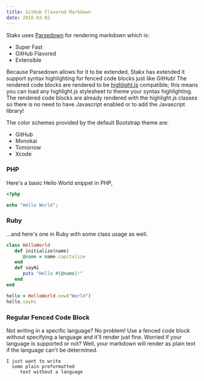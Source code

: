 ```yaml
---
title: GitHub Flavored Markdown
date: 2016-03-02
---
```


Stakx uses [Parsedown](http://parsedown.org/) for rendering markdown which is:

- Super Fast
- GitHub Flavored
- Extensible

Because Parsedown allows for it to be extended, Stakx has extended it support syntax highlighting for fenced code blocks just like GitHub! The rendered code blocks are rendered to be [highlight.js](https://highlightjs.org/) compatible; this means you can load any highlight.js stylesheet to theme your syntax highlighting. The rendered code blocks are already rendered with the highlight.js classes so there is no need to have Javascript enabled or to add the Javascript library!

The color schemes provided by the default Bootstrap theme are:

- GitHub
- Monokai
- Tomorrow
- Xcode

### PHP

Here's a basic Hello World snippet in PHP,

```php
<?php

echo "Hello World";
```

### Ruby

...and here's one in Ruby with some class usage as well.

```ruby
class HelloWorld
   def initialize(name)
      @name = name.capitalize
   end
   def sayHi
      puts "Hello #{@name}!"
   end
end

hello = HelloWorld.new("World")
hello.sayHi
```

### Regular Fenced Code Block

Not writing in a specific language? No problem! Use a fenced code block without specifying a language and it'll render just fine. Worried if your language is supported or not? Well, your markdown will render as plain text if the language can't be determined.

```
I just want to write
  some plain preformatted
     text without a language
```
